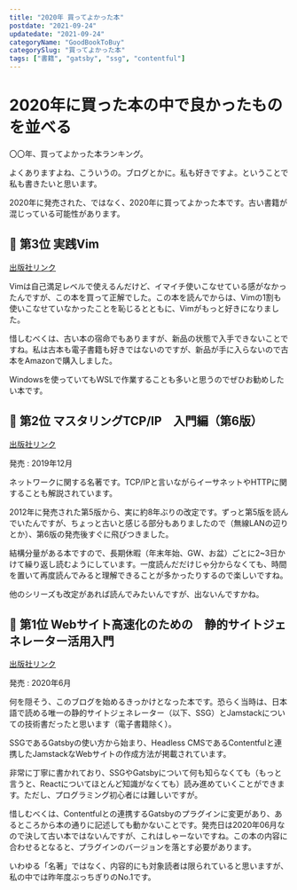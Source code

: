 ```yaml
---
title: "2020年 買ってよかった本"
postdate: "2021-09-24"
updatedate: "2021-09-24"
categoryName: "GoodBookToBuy"
categorySlug: "買ってよかった本"
tags: ["書籍", "gatsby", "ssg", "contentful"]
---
```


# 2020年に買った本の中で良かったものを並べる

〇〇年、買ってよかった本ランキング。

よくありますよね、こういうの。ブログとかに。私も好きですよ。ということで私も書きたいと思います。

<aside>

2020年に発売された、ではなく、2020年に買ってよかった本です。古い書籍が混じっている可能性があります。

</aside>

## 🥉 第3位 実践Vim

[出版社リンク](https://tatsu-zine.com/books/practical-vim)

Vimは自己満足レベルで使えるんだけど、イマイチ使いこなせている感がなかったんですが、この本を買って正解でした。この本を読んでからは、Vimの1割も使いこなせていなかったことを恥じるとともに、Vimがもっと好きになりました。

惜しむべくは、古い本の宿命でもありますが、新品の状態で入手できないことですね。私は古本も電子書籍も好きではないのですが、新品が手に入らないので古本をAmazonで購入しました。

Windowsを使っていてもWSLで作業することも多いと思うのでぜひお勧めしたい本です。

## 🥈 第2位 マスタリングTCP/IP　入門編（第6版）

[出版社リンク](https://www.ohmsha.co.jp/book/9784274224478/)

発売 : 2019年12月

ネットワークに関する名著です。TCP/IPと言いながらイーサネットやHTTPに関することも解説されています。

2012年に発売された第5版から、実に約8年ぶりの改定です。ずっと第5版を読んでいたんですが、ちょっと古いと感じる部分もありましたので（無線LANの辺りとか）、第6版の発売後すぐに飛びつきました。

結構分量がある本ですので、長期休暇（年末年始、GW、お盆）ごとに2~3日かけて繰り返し読むようにしています。一度読んだだけじゃ分からなくても、時間を置いて再度読んでみると理解できることが多かったりするので楽しいですね。

他のシリーズも改定があれば読んでみたいんですが、出ないんですかね。

## 🥇 第1位 Webサイト高速化のための　静的サイトジェネレーター活用入門

[出版社リンク](https://book.mynavi.jp/ec/products/detail/id=115483)

発売 : 2020年6月

何を隠そう、このブログを始めるきっかけとなった本です。恐らく当時は、日本語で読める唯一の静的サイトジェネレーター（以下、SSG）とJamstackについての技術書だったと思います（電子書籍除く）。

SSGであるGatsbyの使い方から始まり、Headless CMSであるContentfulと連携したJamstackなWebサイトの作成方法が掲載されています。

非常に丁寧に書かれており、SSGやGatsbyについて何も知らなくても（もっと言うと、Reactについてほとんど知識がなくても）読み進めていくことができます。ただし、プログラミング初心者には難しいですが。

惜しむべくは、Contentfulとの連携するGatsbyのプラグインに変更があり、あるところから本の通りに記述しても動かないことです。発売日は2020年06月なので決して古い本ではないんですが、これはしゃーないですね。この本の内容に合わせるとなると、プラグインのバージョンを落とす必要があります。

いわゆる「名著」ではなく、内容的にも対象読者は限られていると思いますが、私の中では昨年度ぶっちぎりのNo.1です。
